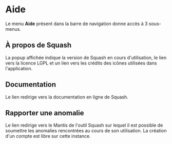 # Aide
Le menu **Aide** présent dans la barre de navigation donne accès à 3 sous-menus.
## À propos de Squash
La popup affichée indique la version de Squash en cours d'utilisation, le lien vers la licence LGPL et un lien vers les crédits des icônes utilisées dans l'application.
## Documentation
Le lien redirige vers la documentation en ligne de Squash.
## Rapporter une anomalie
Le lien redirige vers le Mantis de l'outil Squash sur lequel il est possible de soumettre les anomalies rencontrées au cours de son utilisation. La création d'un compte est libre sur cette instance.
<!--stackedit_data:
eyJoaXN0b3J5IjpbMTE5MjgwMzUxMV19
-->